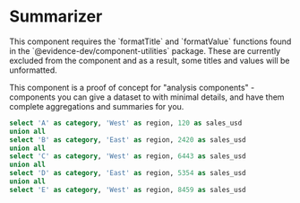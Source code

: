 <script>
    // Due to the location that Evidence builds the site, we need to hop up many directories to get to root
    import Summarizer from "../../../../../src/lib/charts/analysis/Summarizer.svelte";
</script>

# Summarizer

<Alert status=warning>
This component requires the `formatTitle` and `formatValue` functions found in the `@evidence-dev/component-utilities` package. These are currently excluded from the component and as a result, some titles and values will be unformatted.
</Alert>

This component is a proof of concept for "analysis components" - components you can give a dataset to with minimal details, and have them complete aggregations and summaries for you.

```sql categories
select 'A' as category, 'West' as region, 120 as sales_usd
union all
select 'B' as category, 'East' as region, 2420 as sales_usd
union all
select 'C' as category, 'West' as region, 6443 as sales_usd
union all
select 'D' as category, 'East' as region, 5354 as sales_usd
union all
select 'E' as category, 'West' as region, 8459 as sales_usd
```

<Summarizer data={categories} value=sales_usd/>

